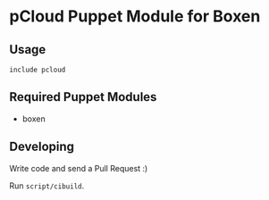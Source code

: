# pCloud Puppet Module for Boxen

## Usage

```puppet
include pcloud
```

## Required Puppet Modules

* boxen

## Developing

Write code and send a Pull Request :)

Run `script/cibuild`.
